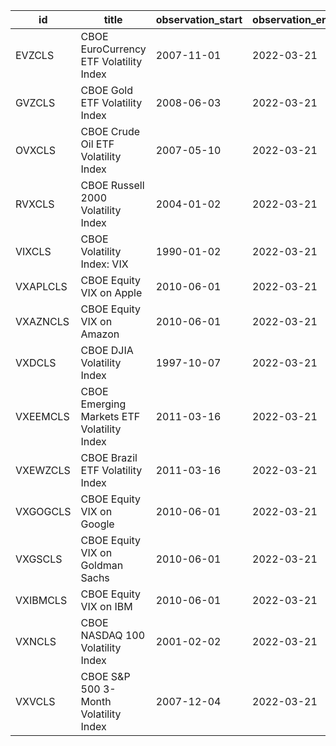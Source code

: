 | id       | title                                      | observation_start   | observation_end   |
|----------|--------------------------------------------|---------------------|-------------------|
| EVZCLS   | CBOE EuroCurrency ETF Volatility Index     | 2007-11-01          | 2022-03-21        |
| GVZCLS   | CBOE Gold ETF Volatility Index             | 2008-06-03          | 2022-03-21        |
| OVXCLS   | CBOE Crude Oil ETF Volatility Index        | 2007-05-10          | 2022-03-21        |
| RVXCLS   | CBOE Russell 2000 Volatility Index         | 2004-01-02          | 2022-03-21        |
| VIXCLS   | CBOE Volatility Index: VIX                 | 1990-01-02          | 2022-03-21        |
| VXAPLCLS | CBOE Equity VIX on Apple                   | 2010-06-01          | 2022-03-21        |
| VXAZNCLS | CBOE Equity VIX on Amazon                  | 2010-06-01          | 2022-03-21        |
| VXDCLS   | CBOE DJIA Volatility Index                 | 1997-10-07          | 2022-03-21        |
| VXEEMCLS | CBOE Emerging Markets ETF Volatility Index | 2011-03-16          | 2022-03-21        |
| VXEWZCLS | CBOE Brazil ETF Volatility Index           | 2011-03-16          | 2022-03-21        |
| VXGOGCLS | CBOE Equity VIX on Google                  | 2010-06-01          | 2022-03-21        |
| VXGSCLS  | CBOE Equity VIX on Goldman Sachs           | 2010-06-01          | 2022-03-21        |
| VXIBMCLS | CBOE Equity VIX on IBM                     | 2010-06-01          | 2022-03-21        |
| VXNCLS   | CBOE NASDAQ 100 Volatility Index           | 2001-02-02          | 2022-03-21        |
| VXVCLS   | CBOE S&P 500 3-Month Volatility Index      | 2007-12-04          | 2022-03-21        |